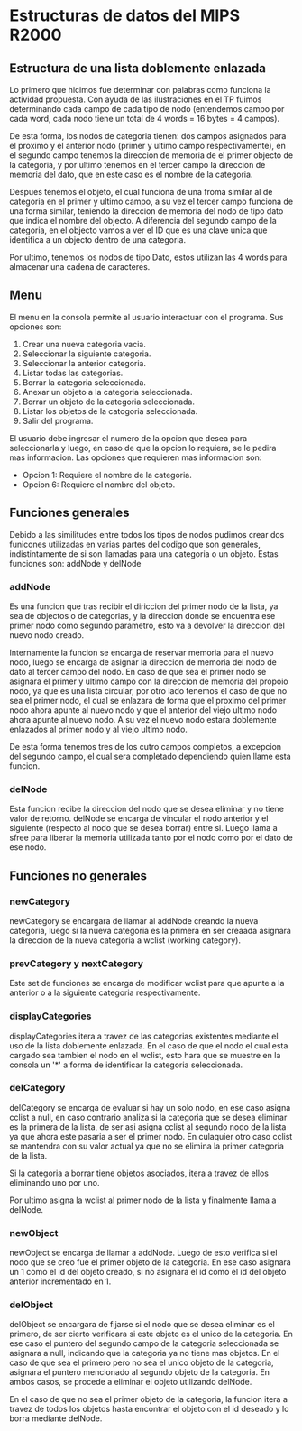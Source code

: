 # Estructuras de datos del MIPS R2000

## Estructura de una lista doblemente enlazada

Lo primero que hicimos fue determinar con palabras como funciona la actividad propuesta. Con ayuda de las ilustraciones en el TP fuimos determinando cada campo de cada tipo de nodo (entendemos campo por cada word, cada nodo tiene un total de 4 words = 16 bytes = 4 campos).

De esta forma, los nodos de categoria tienen: dos campos asignados para el proximo y el anterior nodo (primer y ultimo campo respectivamente), en el segundo campo tenemos la direccion de memoria de el primer objecto de la categoria, y por ultimo tenemos en el tercer campo la direccion de memoria del dato, que en este caso es el nombre de la categoria.

Despues tenemos el objeto, el cual funciona de una froma similar al de categoria en el primer y ultimo campo, a su vez el tercer campo funciona de una forma similar, teniendo la direccion de memoria del nodo de tipo dato que indica el nombre del objecto. A diferencia del segundo campo de la categoria, en el objecto vamos a ver el ID que es una clave unica que identifica a un objecto dentro de una categoria.

Por ultimo, tenemos los nodos de tipo Dato, estos utilizan las 4 words para almacenar una cadena de caracteres.

## Menu

El menu en la consola permite al usuario interactuar con el programa. Sus opciones son:

1. Crear una nueva categoria vacia.
2. Seleccionar la siguiente categoria.
3. Seleccionar la anterior categoria.
4. Listar todas las categorias.
5. Borrar la categoria seleccionada.
6. Anexar un objeto a la categoria seleccionada.
7. Borrar un objeto de la categoria seleccionada.
8. Listar los objetos de la catogoria seleccionada.
9. Salir del programa.

El usuario debe ingresar el numero de la opcion que desea para seleccionarla y luego, en caso de que la opcion lo requiera, se le pedira mas informacion. Las opciones que requieren mas informacion son:

-   Opcion 1: Requiere el nombre de la categoria.
-   Opcion 6: Requiere el nombre del objeto.

## Funciones generales

Debido a las similitudes entre todos los tipos de nodos pudimos crear dos funicones utilizadas en varias partes del codigo que son generales, indistintamente de si son llamadas para una categoria o un objeto. Estas funciones son: addNode y delNode

### addNode

Es una funcion que tras recibir el diriccion del primer nodo de la lista, ya sea de objectos o de categorias, y la direccion donde se encuentra ese primer nodo como segundo parametro, esto va a devolver la direccion del nuevo nodo creado.

Internamente la funcion se encarga de reservar memoria para el nuevo nodo, luego se encarga de asignar la direccion de memoria del nodo de dato al tercer campo del nodo. En caso de que sea el primer nodo se asignara el primer y ultimo campo con la direccion de memoria del propoio nodo, ya que es una lista circular, por otro lado tenemos el caso de que no sea el primer nodo, el cual se enlazara de forma que el proximo del primer nodo ahora apunte al nuevo nodo y que el anterior del viejo ultimo nodo ahora apunte al nuevo nodo. A su vez el nuevo nodo estara doblemente enlazados al primer nodo y al viejo ultimo nodo.

De esta forma tenemos tres de los cutro campos completos, a excepcion del segundo campo, el cual sera completado dependiendo quien llame esta funcion.

### delNode

Esta funcion recibe la direccion del nodo que se desea eliminar y no tiene valor de retorno. delNode se encarga de vincular el nodo anterior y el siguiente (respecto al nodo que se desea borrar) entre si. Luego llama a sfree para liberar la memoria utilizada tanto por el nodo como por el dato de ese nodo.

## Funciones no generales

### newCategory

newCategory se encargara de llamar al addNode creando la nueva categoria, luego si la nueva categoria es la primera en ser creaada asignara la direccion de la nueva categoria a wclist (working category).

### prevCategory y nextCategory

Este set de funciones se encarga de modificar wclist para que apunte a la anterior o a la siguiente categoria respectivamente.

### displayCategories

displayCategories itera a travez de las categorias existentes mediante el uso de la lista doblemente enlazada. En el caso de que el nodo el cual esta cargado sea tambien el nodo en el wclist, esto hara que se muestre en la consola un '\*' a forma de identificar la categoria seleccionada.

### delCategory

delCategory se encarga de evaluar si hay un solo nodo, en ese caso asigna cclist a null, en caso contrario analiza si la categoria que se desea eliminar es la primera de la lista, de ser asi asigna cclist al segundo nodo de la lista ya que ahora este pasaria a ser el primer nodo. En culaquier otro caso cclist se mantendra con su valor actual ya que no se elimina la primer categoria de la lista.

Si la categoria a borrar tiene objetos asociados, itera a travez de ellos eliminando uno por uno.

Por ultimo asigna la wclist al primer nodo de la lista y finalmente llama a delNode.

### newObject

newObject se encarga de llamar a addNode. Luego de esto verifica si el nodo que se creo fue el primer objeto de la categoria. En ese caso asignara un 1 como el id del objeto creado, si no asignara el id como el id del objeto anterior incrementado en 1.

### delObject

delObject se encargara de fijarse si el nodo que se desea eliminar es el primero, de ser cierto verificara si este objeto es el unico de la categoria. En ese caso el puntero del segundo campo de la categoria seleccionada se asignara a null, indicando que la categoria ya no tiene mas objetos. En el caso de que sea el primero pero no sea el unico objeto de la categoria, asignara el puntero mencionado al segundo objeto de la categoria. En ambos casos, se procede a eliminar el objeto utilizando delNode.

En el caso de que no sea el primer objeto de la categoria, la funcion itera a travez de todos los objetos hasta encontrar el objeto con el id deseado y lo borra mediante delNode.
